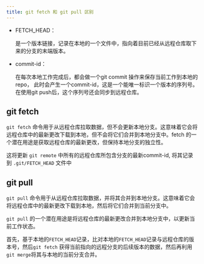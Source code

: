 ```yaml
---
title: git fetch 和 git pull 区别
---
```


- FETCH_HEAD：

  是一个版本链接，记录在本地的一个文件中，指向着目前已经从远程仓库取下来的分支的末端版本。
- commit-id：

  在每次本地工作完成后，都会做一个git commit 操作来保存当前工作到本地的repo， 此时会产生一个commit-id，这是一个能唯一标识一个版本的序列号。
  在使用git push后，这个序列号还会同步到远程仓库。

## git fetch

`git fetch` 命令用于从远程仓库拉取数据，但不会更新本地分支。这意味着它会将远程仓库中的最新更改下载到本地，但不会将它们合并到本地分支中。fetch 的一个潜在用途是获取远程仓库的最新更改，但保持本地分支的独立性。

这将更新 `git remote` 中所有的远程仓库所包含分支的最新commit-id, 将其记录到 `.git/FETCH_HEAD` 文件中

## git pull

`git pull` 命令用于从远程仓库拉取数据，并将其合并到本地分支。这意味着它会将远程仓库中的最新更改下载到本地，然后将它们合并到当前分支中。

`git pull` 的一个潜在用途是将远程仓库的最新更改合并到本地分支中，以更新当前工作状态。

首先，基于本地的`FETCH_HEAD`记录，比对本地的`FETCH_HEAD`记录与远程仓库的版本号，然后`git fetch` 获得当前指向的远程分支的后续版本的数据，然后再利用`git merge`将其与本地的当前分支合并。